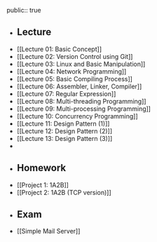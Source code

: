public:: true

- ## Lecture
- [[Lecture 01: Basic Concept]]
- [[Lecture 02: Version Control using Git]]
- [[Lecture 03: Linux and Basic Manipulation]]
- [[Lecture 04: Network Programming]]
- [[Lecture 05: Basic Compiling Process]]
- [[Lecture 06: Assembler, Linker, Compiler]]
- [[Lecture 07: Regular Expression]]
- [[Lecture 08: Multi-threading Programming]]
- [[Lecture 09: Multi-processing Programming]]
- [[Lecture 10: Concurrency Programming]]
- [[Lecture 11: Design Pattern (1)]]
- [[Lecture 12: Design Pattern (2)]]
- [[Lecture 13: Design Pattern (3)]]
-
- ## Homework
- [[Project 1: 1A2B]]
- [[Project 2: 1A2B (TCP version)]]
- ## Exam
- [[Simple Mail Server]]